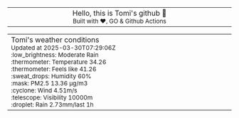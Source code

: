 
<div align="center">
<table>
<tbody>
<td align="center">
<img width="2000" height="0"><br>
Hello, this is Tomi's github 👋<br>
<sup>Built with ❤️, GO & Github Actions</sup><br>
<img width="2000" height="0">
</td>
</tbody>
</table>
</div>
<table>
<tbody>
<td align="left">
<img width="2000" height="0"><br>
Tomi's weather conditions<br>
<sup>Updated at 2025-03-30T07:29:06Z</sup><br>
<sup>:low_brightness: Moderate Rain</sup><br>
<sup>:thermometer: Temperature 34.26 </sup><br>
<sup>:thermometer: Feels like 41.26</sup><br>
<sup>:sweat_drops: Humidity 60%</sup><br>
<sup>:mask: PM2.5 13.36 μg/m3</sup><br>
<sup>:cyclone: Wind 4.51m/s </sup><br>
<sup>:telescope: Visibility 10000m </sup><br>
<sup>:droplet: Rain 2.73mm/last 1h </sup><br>
<img width="2000" height="0">
</td>
<td align="left">
<img width="2000" height="0"><br>
<br>
<img width="2000" height="0">
</td>
</tbody>
</table>
</div>
    